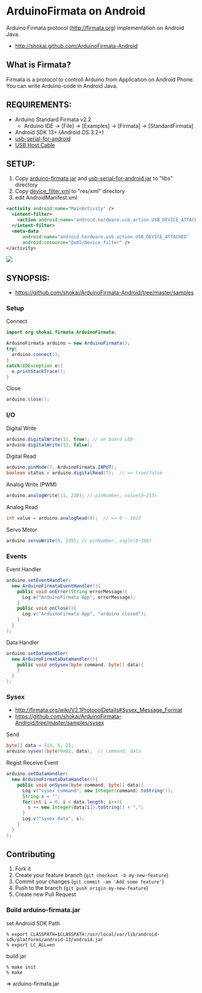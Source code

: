 ArduinoFirmata on Android
=========================
Arduino Firmata protocol (http://firmata.org) implementation on Android Java.

* http://shokai.github.com/ArduinoFirmata-Android


What is Firmata?
----------------
Firmata is a protocol to controll Arduino from Application on Android Phone.
You can write Arduino-code in Android Java.


REQUIREMENTS:
-------------
* Arduino Standard Firmata v2.2
  * Arduino IDE -> [File] -> [Examples] -> [Firmata] -> [StandardFirmata]
* Android SDK 13+ (Android OS 3.2+)
* [usb-serial-for-android](http://code.google.com/p/usb-serial-for-android)
* [USB Host Cable](https://www.google.com/search?q=USB+host+cable)


SETUP:
------

1. Copy [arduino-firmata.jar](https://github.com/shokai/ArduinoFirmata-Android/raw/master/arduino-firmata.jar) and [usb-serial-for-android.jar](http://code.google.com/p/usb-serial-for-android) to "libs" directory
2. Copy [device_filter.xml](http://usb-serial-for-android.googlecode.com/git/UsbSerialExamples/res/xml/device_filter.xml) to "res/xml" directory
3. edit AndroidManifest.xml

```xml
<activity android:name="MainActivity" />
  <intent-filter>
    <action android:name="android.hardware.usb.action.USB_DEVICE_ATTACHED" />
  </intent-filter>
  <meta-data
      android:name="android.hardware.usb.action.USB_DEVICE_ATTACHED"
      android:resource="@xml/device_filter" />
</activity>
```

<img src="http://shokai.org/archive/file/9cc50dffd79a489b23fcf75e4250d4fa.png">



SYNOPSIS:
---------

- https://github.com/shokai/ArduinoFirmata-Android/tree/master/samples

### Setup

Connect
```java
import org.shokai.firmata.ArduinoFirmata;

ArduinoFirmata arduino = new ArduinoFirmata();
try{
  arduino.connect();
}
catch(IOException e){
  e.printStackTrace();
}
```

Close
```java
arduino.close();
```


### I/O

Digital Write
```java
arduino.digitalWrite(13, true); // on board LED
arduino.digitalWrite(13, false);
```

Digital Read
```java
arduino.pinMode(7, ArduinoFirmata.INPUT);
boolean status = arduino.digitalRead(7);  // => true/false
```

Analog Write (PWM)
```java
arduino.analogWrite(11, 230); // pinNumber, value(0~255)
```

Analog Read
```java
int value = arduino.analogRead(0);  // => 0 ~ 1023
```

Servo Motor
```java
arduino.servoWrite(9, 135); // pinNumber, angle(0~180)
```

### Events

Event Handler
```java
arduino.setEventHandler(
  new ArduinoFirmataEventHandler(){
    public void onError(String errorMessage){
      Log.e("ArduinoFirmata App", errorMessage);
    }
    public void onClose(){
      Log.v("ArduinoFirmata App", "arduino closed");
    }
  }
);
```

Data Handler
```java
arduino.setDataHandler(
  new ArduinoFirmataDataHandler(){
    public void onSysex(byte command, byte[] data){
    }
  }
);

```

### Sysex

- http://firmata.org/wiki/V2.1ProtocolDetails#Sysex_Message_Format
- https://github.com/shokai/ArduinoFirmata-Android/tree/master/samples/sysex

Send
```java
byte[] data = {13, 5, 2};
arduino.sysex((byte)0x01, data);  // command, data
```

Regist Receive Event
```java
arduino.setDataHandler(
  new ArduinoFirmataDataHandler(){
    public void onSysex(byte command, byte[] data){
      Log.v("sysex command", new Integer(command).toString());
      String s = "";
      for(int i = 0; i < data.length; i++){
        s += new Integer(data[i]).toString() + ",";
      }
      Log.v("sysex data", s);
    }
  }
);

```

Contributing
------------
1. Fork it
2. Create your feature branch (`git checkout -b my-new-feature`)
3. Commit your changes (`git commit -am 'Add some feature'`)
4. Push to the branch (`git push origin my-new-feature`)
5. Create new Pull Request

### Build arduino-firmata.jar

set Android SDK Path

    % export CLASSPATH=$CLASSPATH:/usr/local/var/lib/android-sdk/platforms/android-13/android.jar
    % export LC_ALL=en

build jar

    % make init
    % make

=> arduino-firmata.jar